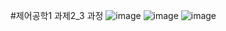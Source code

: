 #제어공학1 과제2_3 과정
![image](https://github.com/user-attachments/assets/e62a9021-7732-474c-96b3-7bb948fe883a)
![image](https://github.com/user-attachments/assets/f31f16ee-cfaa-4e64-9855-9cfad19bae27)
![image](https://github.com/user-attachments/assets/80a206dc-aaad-44ea-9eb5-84bd8a3a2849)
